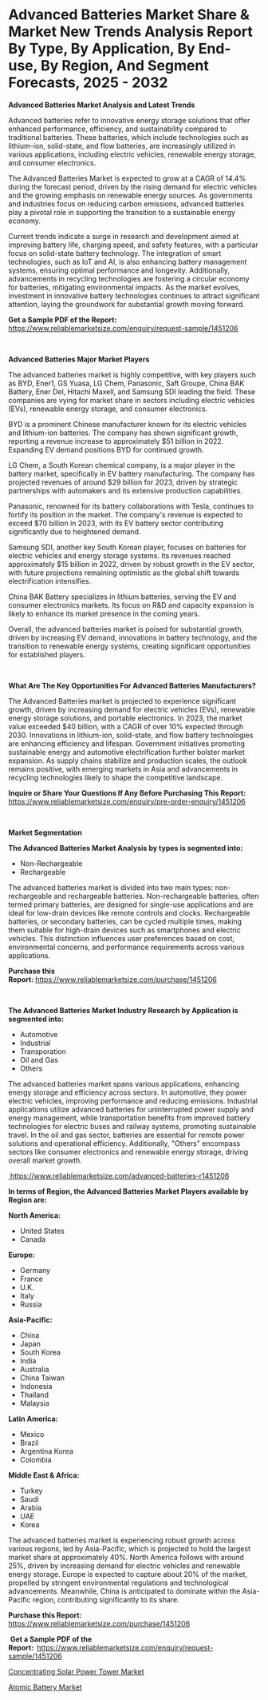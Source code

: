 <p><h1>Advanced Batteries Market Share & Market New Trends Analysis Report By Type, By Application, By End-use, By Region, And Segment Forecasts, 2025 - 2032</h1></p><p><strong>Advanced Batteries Market Analysis and Latest Trends</strong></p>
<p><p>Advanced batteries refer to innovative energy storage solutions that offer enhanced performance, efficiency, and sustainability compared to traditional batteries. These batteries, which include technologies such as lithium-ion, solid-state, and flow batteries, are increasingly utilized in various applications, including electric vehicles, renewable energy storage, and consumer electronics.</p><p>The Advanced Batteries Market is expected to grow at a CAGR of 14.4% during the forecast period, driven by the rising demand for electric vehicles and the growing emphasis on renewable energy sources. As governments and industries focus on reducing carbon emissions, advanced batteries play a pivotal role in supporting the transition to a sustainable energy economy. </p><p>Current trends indicate a surge in research and development aimed at improving battery life, charging speed, and safety features, with a particular focus on solid-state battery technology. The integration of smart technologies, such as IoT and AI, is also enhancing battery management systems, ensuring optimal performance and longevity. Additionally, advancements in recycling technologies are fostering a circular economy for batteries, mitigating environmental impacts. As the market evolves, investment in innovative battery technologies continues to attract significant attention, laying the groundwork for substantial growth moving forward.</p></p>
<p><strong>Get a Sample PDF of the Report:&nbsp;</strong> <a href="https://www.reliablemarketsize.com/enquiry/request-sample/1451206?utm_campaign=1143&utm_medium=2&utm_source=Github&utm_content=ia&utm_term=13022025&utm_id=advanced-batteries">https://www.reliablemarketsize.com/enquiry/request-sample/1451206</a></p>
<p>&nbsp;</p>
<p><strong>Advanced Batteries Major Market Players</strong></p>
<p><p>The advanced batteries market is highly competitive, with key players such as BYD, Ener1, GS Yuasa, LG Chem, Panasonic, Saft Groupe, China BAK Battery, Ener Del, Hitachi Maxell, and Samsung SDI leading the field. These companies are vying for market share in sectors including electric vehicles (EVs), renewable energy storage, and consumer electronics.</p><p>BYD is a prominent Chinese manufacturer known for its electric vehicles and lithium-ion batteries. The company has shown significant growth, reporting a revenue increase to approximately $51 billion in 2022. Expanding EV demand positions BYD for continued growth.</p><p>LG Chem, a South Korean chemical company, is a major player in the battery market, specifically in EV battery manufacturing. The company has projected revenues of around $29 billion for 2023, driven by strategic partnerships with automakers and its extensive production capabilities.</p><p>Panasonic, renowned for its battery collaborations with Tesla, continues to fortify its position in the market. The company's revenue is expected to exceed $70 billion in 2023, with its EV battery sector contributing significantly due to heightened demand.</p><p>Samsung SDI, another key South Korean player, focuses on batteries for electric vehicles and energy storage systems. Its revenues reached approximately $15 billion in 2022, driven by robust growth in the EV sector, with future projections remaining optimistic as the global shift towards electrification intensifies.</p><p>China BAK Battery specializes in lithium batteries, serving the EV and consumer electronics markets. Its focus on R&D and capacity expansion is likely to enhance its market presence in the coming years.</p><p>Overall, the advanced batteries market is poised for substantial growth, driven by increasing EV demand, innovations in battery technology, and the transition to renewable energy systems, creating significant opportunities for established players.</p></p>
<p>&nbsp;</p>
<p><strong>What Are The Key Opportunities For Advanced Batteries Manufacturers?</strong></p>
<p><p>The Advanced Batteries market is projected to experience significant growth, driven by increasing demand for electric vehicles (EVs), renewable energy storage solutions, and portable electronics. In 2023, the market value exceeded $40 billion, with a CAGR of over 10% expected through 2030. Innovations in lithium-ion, solid-state, and flow battery technologies are enhancing efficiency and lifespan. Government initiatives promoting sustainable energy and automotive electrification further bolster market expansion. As supply chains stabilize and production scales, the outlook remains positive, with emerging markets in Asia and advancements in recycling technologies likely to shape the competitive landscape.</p></p>
<p><strong>Inquire or Share Your Questions If Any Before Purchasing This Report:</strong> <a href="https://www.reliablemarketsize.com/enquiry/pre-order-enquiry/1451206?utm_campaign=1143&utm_medium=2&utm_source=Github&utm_content=ia&utm_term=13022025&utm_id=advanced-batteries">https://www.reliablemarketsize.com/enquiry/pre-order-enquiry/1451206</a></p>
<p>&nbsp;</p>
<p><strong>Market Segmentation</strong></p>
<p><strong>The Advanced Batteries Market Analysis by types is segmented into:</strong></p>
<p><ul><li>Non-Rechargeable</li><li>Rechargeable</li></ul></p>
<p><p>The advanced batteries market is divided into two main types: non-rechargeable and rechargeable batteries. Non-rechargeable batteries, often termed primary batteries, are designed for single-use applications and are ideal for low-drain devices like remote controls and clocks. Rechargeable batteries, or secondary batteries, can be cycled multiple times, making them suitable for high-drain devices such as smartphones and electric vehicles. This distinction influences user preferences based on cost, environmental concerns, and performance requirements across various applications.</p></p>
<p><strong>Purchase this Report:&nbsp;</strong><a href="https://www.reliablemarketsize.com/purchase/1451206?utm_campaign=1143&utm_medium=2&utm_source=Github&utm_content=ia&utm_term=13022025&utm_id=advanced-batteries">https://www.reliablemarketsize.com/purchase/1451206</a></p>
<p>&nbsp;</p>
<p><strong>The Advanced Batteries Market Industry Research by Application is segmented into:</strong></p>
<p><ul><li>Automotive</li><li>Industrial</li><li>Transporation</li><li>Oil and Gas</li><li>Others</li></ul></p>
<p><p>The advanced batteries market spans various applications, enhancing energy storage and efficiency across sectors. In automotive, they power electric vehicles, improving performance and reducing emissions. Industrial applications utilize advanced batteries for uninterrupted power supply and energy management, while transportation benefits from improved battery technologies for electric buses and railway systems, promoting sustainable travel. In the oil and gas sector, batteries are essential for remote power solutions and operational efficiency. Additionally, "Others" encompass sectors like consumer electronics and renewable energy storage, driving overall market growth.</p></p>
<p><a href="https://www.reliablemarketsize.com/advanced-batteries-r1451206?utm_campaign=1143&utm_medium=2&utm_source=Github&utm_content=ia&utm_term=13022025&utm_id=advanced-batteries">&nbsp;https://www.reliablemarketsize.com/advanced-batteries-r1451206</a></p>
<p><strong>In terms of Region, the Advanced Batteries Market Players available by Region are:</strong></p>
<p>
    <p> <strong> North America: </strong>
        <ul>
            <li>United States</li>
            <li>Canada</li>
        </ul>
        </p> 
    <p> <strong> Europe: </strong>
        <ul>
            <li>Germany</li>
            <li>France</li>
            <li>U.K.</li>
            <li>Italy</li>
            <li>Russia</li>
        </ul>
        </p> 
    <p> <strong> Asia-Pacific: </strong>
        <ul>
            <li>China</li>
            <li>Japan</li>
            <li>South Korea</li>
            <li>India</li>
            <li>Australia</li>
            <li>China Taiwan</li>
            <li>Indonesia</li>
            <li>Thailand</li>
            <li>Malaysia</li>
        </ul>
        </p> 
    <p> <strong> Latin America: </strong>
        <ul>
            <li>Mexico</li>
            <li>Brazil</li>
            <li>Argentina Korea</li>
            <li>Colombia</li>
        </ul>
        </p> 
    <p> <strong> Middle East & Africa: </strong>
        <ul>
            <li>Turkey</li>
            <li>Saudi</li>
            <li>Arabia</li>
            <li>UAE</li>
            <li>Korea</li>
        </ul>
    </p>
    </p>
<p><p>The advanced batteries market is experiencing robust growth across various regions, led by Asia-Pacific, which is projected to hold the largest market share at approximately 40%. North America follows with around 25%, driven by increasing demand for electric vehicles and renewable energy storage. Europe is expected to capture about 20% of the market, propelled by stringent environmental regulations and technological advancements. Meanwhile, China is anticipated to dominate within the Asia-Pacific region, contributing significantly to its share.</p></p>
<p><strong>Purchase this Report: </strong><a href="https://www.reliablemarketsize.com/purchase/1451206?utm_campaign=1143&utm_medium=2&utm_source=Github&utm_content=ia&utm_term=13022025&utm_id=advanced-batteries">https://www.reliablemarketsize.com/purchase/1451206</a></p>
<p>&nbsp;<strong>Get a Sample PDF of the Report:&nbsp;&nbsp;</strong><a href="https://www.reliablemarketsize.com/enquiry/request-sample/1451206?utm_campaign=1143&utm_medium=2&utm_source=Github&utm_content=ia&utm_term=13022025&utm_id=advanced-batteries">https://www.reliablemarketsize.com/enquiry/request-sample/1451206</a></p>
<p><strong></strong></p>
<p><p><a href="https://github.com/castoriffic/Market-Research-Report-List-5/blob/main/concentrating-solar-power-tower-market.md?utm_campaign=1143&utm_medium=2&utm_source=Github&utm_content=ia&utm_term=13022025&utm_id=advanced-batteries">Concentrating Solar Power Tower Market</a></p><p><a href="https://github.com/kovasovitzzg/Market-Research-Report-List-1/blob/main/atomic-battery-market.md?utm_campaign=1143&utm_medium=2&utm_source=Github&utm_content=ia&utm_term=13022025&utm_id=advanced-batteries">Atomic Battery Market</a></p></p>